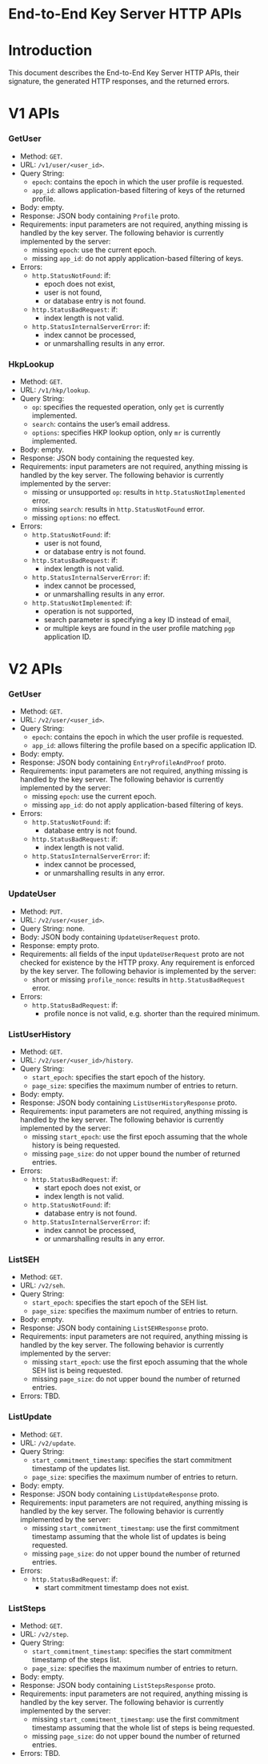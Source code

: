 End-to-End Key Server HTTP APIs
====================

# Introduction

This document describes the End-to-End Key Server HTTP APIs, their signature, the generated HTTP responses, and the returned errors.

# V1 APIs

### GetUser

* Method: `GET`.
* URL: `/v1/user/<user_id>`.
* Query String:
  * `epoch`: contains the epoch in which the user profile is requested.
  * `app_id`: allows application-based filtering of keys of the returned profile.
* Body: empty.
* Response: JSON body containing `Profile` proto.
* Requirements: input parameters are not required, anything missing is handled by the key server. The following behavior is currently implemented by the server:
  * missing `epoch`: use the current epoch.
  * missing `app_id`: do not apply application-based filtering of keys.
* Errors:
  * `http.StatusNotFound`: if:
    * epoch does not exist,
    * user is not found,
    * or database entry is not found.
  * `http.StatusBadRequest`: if:
    * index length is not valid.
  * `http.StatusInternalServerError`: if:
    * index cannot be processed,
    * or unmarshalling results in any error.

### HkpLookup

* Method: `GET`.
* URL: `/v1/hkp/lookup`.
* Query String:
  * `op`: specifies the requested operation, only `get` is currently implemented.
  * `search`: contains the user’s email address.
  * `options`: specifies HKP lookup option, only `mr` is currently implemented.
* Body: empty.
* Response: JSON body containing the requested key.
* Requirements: input parameters are not required, anything missing is handled by the key server. The following behavior is currently implemented by the server:
  * missing or unsupported `op`: results in `http.StatusNotImplemented` error.
  * missing `search`: results in `http.StatusNotFound` error.
  * missing `options`: no effect.
* Errors:
  * `http.StatusNotFound`: if:
    * user is not found,
    * or database entry is not found.
  * `http.StatusBadRequest`: if:
    * index length is not valid.
  * `http.StatusInternalServerError`: if:
    * index cannot be processed,
    * or unmarshalling results in any error.
  * `http.StatusNotImplemented`: if:
    * operation is not supported,
    * search parameter is specifying a key ID instead of email,
    * or multiple keys are found in the user profile matching `pgp` application ID.

# V2 APIs

### GetUser

* Method: `GET`.
* URL: `/v2/user/<user_id>`.
* Query String:
  * `epoch`: contains the epoch in which the user profile is requested.
  * `app_id`: allows filtering the profile based on a specific application ID.
* Body: empty.
* Response: JSON body containing `EntryProfileAndProof` proto.
* Requirements: input parameters are not required, anything missing is handled by the key server. The following behavior is currently implemented by the server:
  * missing `epoch`: use the current epoch.
  * missing `app_id`: do not apply application-based filtering of keys.
* Errors:
  * `http.StatusNotFound`: if:
    * database entry is not found.
  * `http.StatusBadRequest`: if:
    * index length is not valid.
  * `http.StatusInternalServerError`: if:
    * index cannot be processed,
    * or unmarshalling results in any error.

### UpdateUser

* Method: `PUT`.
* URL: `/v2/user/<user_id>`.
* Query String: none.
* Body: JSON body containing `UpdateUserRequest` proto.
* Response: empty proto.
* Requirements: all fields of the input `UpdateUserRequest` proto are not checked for existence by the HTTP proxy. Any requirement is enforced by the key server. The following behavior is implemented by the server:
  * short or missing `profile_nonce`: results in `http.StatusBadRequest` error.
* Errors:
  * `http.StatusBadRequest`: if:
    * profile nonce is not valid, e.g. shorter than the required minimum.

### ListUserHistory

* Method: `GET`.
* URL: `/v2/user/<user_id>/history`.
* Query String:
  * `start_epoch`: specifies the start epoch of the history.
  * `page_size`: specifies the maximum number of entries to return.
* Body: empty.
* Response: JSON body containing `ListUserHistoryResponse` proto.
* Requirements: input parameters are not required, anything missing is handled by the key server. The following behavior is currently implemented by the server:
  * missing `start_epoch`: use the first epoch assuming that the whole history is being requested.
  * missing `page_size`: do not upper bound the number of returned entries.
* Errors:
  * `http.StatusBadRequest`: if:
    * start epoch does not exist, or
    * index length is not valid.
  * `http.StatusNotFound`: if:
    * database entry is not found.
  * `http.StatusInternalServerError`: if:
    * index cannot be processed,
    * or unmarshalling results in any error.

### ListSEH

* Method: `GET`.
* URL: `/v2/seh`.
* Query String:
  * `start_epoch`: specifies the start epoch of the SEH list.
  * `page_size`: specifies the maximum number of entries to return.
* Body: empty.
* Response: JSON body containing `ListSEHResponse` proto.
* Requirements: input parameters are not required, anything missing is handled by the key server. The following behavior is currently implemented by the server:
  * missing `start_epoch`: use the first epoch assuming that the whole SEH list is being requested.
  * missing `page_size`: do not upper bound the number of returned entries.
* Errors: TBD.

### ListUpdate

* Method: `GET`.
* URL: `/v2/update`.
* Query String:
  * `start_commitment_timestamp`: specifies the start commitment timestamp of the updates list.
  * `page_size`: specifies the maximum number of entries to return.
* Body: empty.
* Response: JSON body containing `ListUpdateResponse` proto.
* Requirements: input parameters are not required, anything missing is handled by the key server. The following behavior is currently implemented by the server:
  * missing `start_commitment_timestamp`: use the first commitment timestamp assuming that the whole list of updates is being requested.
  * missing `page_size`: do not upper bound the number of returned entries.
* Errors:
  * `http.StatusBadRequest`: if:
    * start commitment timestamp does not exist.

### ListSteps

* Method: `GET`.
* URL: `/v2/step`.
* Query String:
  * `start_commitment_timestamp`: specifies the start commitment timestamp of the steps list.
  * `page_size`: specifies the maximum number of entries to return.
* Body: empty.
* Response: JSON body containing `ListStepsResponse` proto.
* Requirements: input parameters are not required, anything missing is handled by the key server. The following behavior is currently implemented by the server:
  * missing `start_commitment_timestamp`: use the first commitment timestamp assuming that the whole list of steps is being requested.
  * missing `page_size`: do not upper bound the number of returned entries.
* Errors: TBD.



